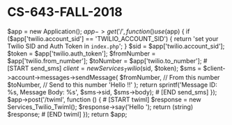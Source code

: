 # CS-643-FALL-2018
$app = new Application();
$app->get('/', function () use ($app) {
    if ($app['twilio.account_sid'] == 'TWILIO_ACCOUNT_SID') {
        return 'set your Twilio SID and Auth Token in <code>index.php</code>';
    }
    $sid = $app['twilio.account_sid'];
    $token = $app['twilio.auth_token'];
    $fromNumber = $app['twilio.from_number'];
    $toNumber = $app['twilio.to_number'];
    # [START send_sms]
    $client = new Services_Twilio($sid, $token);
    $sms = $client->account->messages->sendMessage(
        $fromNumber, // From this number
        $toNumber,   // Send to this number
        'Hello !!'
    );
    return sprintf('Message ID: %s, Message Body: %s', $sms->sid, $sms->body);
    # [END send_sms]
});
$app->post('/twiml', function () {
    # [START twiml]
    $response = new Services_Twilio_Twiml();
    $response->say('Hello ');
    return (string) $response;
    # [END twiml]
});
return $app;
